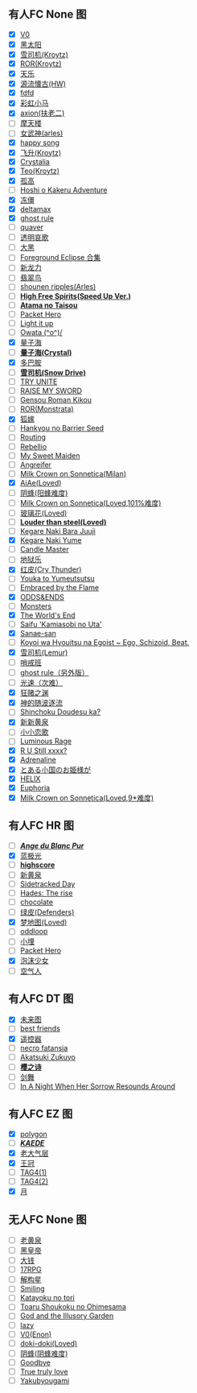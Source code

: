  
## 有人FC None 图 ##

- [x]  [V0](https://osu.ppy.sh/s/93523) 
- [x]  [黑太阳](https://osu.ppy.sh/s/280107) 
- [x]  [雪司机(Kroytz)](https://osu.ppy.sh/s/478405) 
- [x]  [ROR(Kroytz)](https://osu.ppy.sh/s/567324) 
- [x]  [天乐](https://osu.ppy.sh/s/336414) 
- [x]  [源流懐古(HW)](https://osu.ppy.sh/s/180138) 
- [x]  [fdfd](https://osu.ppy.sh/s/39804)  
- [x]  [彩虹小马](https://osu.ppy.sh/s/57255) 
- [x]  [axion(扶老二)](https://osu.ppy.sh/s/115193) 
- [ ]  [摩天楼](https://osu.ppy.sh/s/100348)
- [ ]  [女武神(arles)](https://osu.ppy.sh/s/378400) 
- [x]  [happy song](https://osu.ppy.sh/s/744593) 
- [x]  [飞升(Kroytz)](https://osu.ppy.sh/s/368060)
- [x]  [Crystalia](https://osu.ppy.sh/s/691220)
- [x]  [Teo(Kroytz)](https://osu.ppy.sh/s/721804) 
- [x]  [孤高](https://osu.ppy.sh/s/28705)
- [ ]  [Hoshi o Kakeru Adventure](https://osu.ppy.sh/s/677573) 
- [x]  [冻僵](https://osu.ppy.sh/s/158023) 
- [x]  [deltamax](https://osu.ppy.sh/s/18315) 
- [x]  [ghost rule](https://osu.ppy.sh/s/413117) 
- [ ]  [quaver](https://osu.ppy.sh/s/423527) 
- [ ]  [透明哀歌](https://osu.ppy.sh/s/219380) 
- [ ]  [大黑](https://osu.ppy.sh/s/41823) 
- [ ]  [Foreground Eclipse 合集](https://osu.ppy.sh/s/765497) 
- [ ]  [新龙力](https://osu.ppy.sh/s/871946) 
- [ ]  [翡翠鸟](https://osu.ppy.sh/s/557145)
- [ ]  [shounen ripples(Arles)](https://osu.ppy.sh/s/356426)
- [ ]  [**High Free Spirits(Speed Up Ver.)**](https://osu.ppy.sh/s/467220)
- [ ]  [**Atama no Taisou**](https://osu.ppy.sh/s/40344)
- [ ]  [Packet Hero](https://osu.ppy.sh/s/404910) 
- [ ]  [Light it up](https://osu.ppy.sh/s/650738) 
- [ ]  [Owata \(^o^)/](https://osu.ppy.sh/s/399096) 
- [x]  [量子海](https://osu.ppy.sh/s/372850)
- [ ]  [**量子海(Crystal)**](https://osu.ppy.sh/s/405167)
- [x]  [多巴胺](https://osu.ppy.sh/s/210316)
- [ ]  [**雪司机(Snow Drive)**](https://osu.ppy.sh/s/291154)
- [ ]  [TRY UNITE](https://osu.ppy.sh/s/319815)
- [ ]  [RAISE MY SWORD](https://osu.ppy.sh/s/889855)
- [ ]  [Gensou Roman Kikou](https://osu.ppy.sh/s/736862)
- [ ]  [ROR(Monstrata)](https://osu.ppy.sh/s/399372)
- [x]  [狐嫁](https://osu.ppy.sh/s/352624)
- [ ]  [Hankyou no Barrier Seed](https://osu.ppy.sh/s/423833)
- [ ]  [Routing](https://osu.ppy.sh/s/403282)
- [ ]  [Rebellio](https://osu.ppy.sh/s/744636)
- [ ]  [My Sweet Maiden](https://osu.ppy.sh/s/702111)
- [ ]  [Angreifer](https://osu.ppy.sh/s/868543)
- [ ]  [Milk Crown on Sonnetica(Milan)](https://osu.ppy.sh/s/550414)
- [x]  [AiAe(Loved)](https://osu.ppy.sh/s/268783)
- [ ]  [阴蜂(阳蜂难度)](https://osu.ppy.sh/s/120515) 
- [ ]  [Milk Crown on Sonnetica(Loved,101%难度)](https://osu.ppy.sh/s/327557) 
- [ ]  [玻璃花(Loved)](https://osu.ppy.sh/s/394834) 
- [ ]  [**Louder than steel(Loved)**](https://osu.ppy.sh/s/864869) 
- [ ]  [Kegare Naki Bara Juuji](https://osu.ppy.sh/s/448818)
- [x]  [Kegare Naki Yume](https://osu.ppy.sh/s/386619)
- [ ]  [Candle Master](https://osu.ppy.sh/s/357632)
- [ ]  [地狱乐](https://osu.ppy.sh/s/437683) 
- [x]  [红皮(Cry Thunder)](https://osu.ppy.sh/s/316050)
- [ ]  [Youka to Yumeutsutsu](https://osu.ppy.sh/b/1164254)
- [ ]  [Embraced by the Flame](https://osu.ppy.sh/b/894744)
- [x]  [ODDS&ENDS](https://osu.ppy.sh/b/1302567)
- [ ]  [Monsters](https://osu.ppy.sh/b/1586453)
- [x]  [The World's End](https://osu.ppy.sh/b/1391815)
- [ ]  [Saifu 'Kamiasobi no Uta'](https://osu.ppy.sh/b/1140087)
- [x]  [Sanae-san](https://osu.ppy.sh/b/1049018)
- [ ]  [Koyoi wa Hyouitsu na Egoist ~ Ego, Schizoid, Beat.](https://osu.ppy.sh/b/1745634)
- [x]  [雪司机(Lemur)](https://osu.ppy.sh/s/379783) 
- [ ]  [哨戒班](https://osu.ppy.sh/s/596814) 
- [ ]  [ghost rule（另外版）](https://osu.ppy.sh/b/1124488)
- [ ]  [光速（次难）](https://osu.ppy.sh/b/792989)
- [x]  [狂赌之渊](https://osu.ppy.sh/b/1396342)
- [x]  [神的随波逐流](https://osu.ppy.sh/b/1259653)
- [ ]  [Shinchoku Doudesu ka?](https://osu.ppy.sh/b/958038)
- [x]  [新新黄泉](https://osu.ppy.sh/s/742961)
- [ ]  [小小恋歌](https://osu.ppy.sh/s/609189)   
- [ ]  [Luminous Rage](https://osu.ppy.sh/b/1567435)  
- [x]  [R U Still xxxx?](https://osu.ppy.sh/b/839947)
- [x]  [Adrenaline](https://osu.ppy.sh/b/1236211)   
- [x]  [とある小国のお姫様が](https://osu.ppy.sh/b/812161) 
- [x]  [HELIX](https://osu.ppy.sh/b/462700?m=0) 
- [x]  [Euphoria](https://osu.ppy.sh/s/890438)    
- [x]  [Milk Crown on Sonnetica(Loved,9*难度)](https://osu.ppy.sh/s/327557) 

## 有人FC HR 图 ##
- [ ]  [***Ange du Blanc Pur***](https://osu.ppy.sh/s/564165)
- [x]  [蓝极光](https://osu.ppy.sh/s/292301)
- [ ]  [**highscore**](https://osu.ppy.sh/s/332532)
- [ ]  [新黄泉](https://osu.ppy.sh/s/575330)
- [ ]  [Sidetracked Day](https://osu.ppy.sh/s/728276) 
- [ ]  [Hades: The rise](https://osu.ppy.sh/s/662526) 
- [ ]  [chocolate](https://osu.ppy.sh/s/452230) 
- [ ]  [绿皮(Defenders)](https://osu.ppy.sh/s/323059) 
- [x]  [梦地图(Loved)](https://osu.ppy.sh/b/1226524?m=0)
- [ ]  [oddloop](https://osu.ppy.sh/b/1142960) 
- [ ]  [小埋](https://osu.ppy.sh/b/737100?m=0) 
- [ ]  [Packet Hero](https://osu.ppy.sh/b/880321?m=0) 
- [x]  [泡沫少女](https://osu.ppy.sh/b/1583228?m=0) 
- [ ]  [空气人](https://osu.ppy.sh/b/104229?m=0) 

## 有人FC DT 图 ##
- [x]  [未来图](https://osu.ppy.sh/s/306591)
- [ ]  [best friends](https://osu.ppy.sh/s/249939)
- [x]  [遥控器](https://osu.ppy.sh/s/351630)
- [ ]  [necro fatansia](https://osu.ppy.sh/s/516494)
- [ ]  [Akatsuki Zukuyo](https://osu.ppy.sh/s/351280)
- [ ]  [**樱之诗**](https://osu.ppy.sh/s/738656)
- [ ]  [剑舞](https://osu.ppy.sh/s/745312) 
- [ ]  [In A Night When Her Sorrow Resounds Around](https://osu.ppy.sh/s/901755)

## 有人FC EZ 图 ##
- [x]  [polygon](https://osu.ppy.sh/b/1227359)
- [ ]  [***KAEDE***](https://osu.ppy.sh/s/660630)
- [x]  [老大气层](https://osu.ppy.sh/s/517474)
- [x]  [王冠](https://osu.ppy.sh/s/558694)
- [ ]  [TAG4(1)](https://osu.ppy.sh/s/4651)
- [ ]  [TAG4(2)](https://osu.ppy.sh/s/5807)
- [x]  [月](https://osu.ppy.sh/b/715043)

## 无人FC None 图 ##
- [ ]  [老黄泉](https://osu.ppy.sh/s/461744)
- [ ]  [黑皇帝](https://osu.ppy.sh/s/396221) 
- [ ]  [大钱](https://osu.ppy.sh/s/293705)
- [ ]  [17RPG](https://osu.ppy.sh/s/304888)
- [ ]  [解构星](https://osu.ppy.sh/s/292083)
- [ ]  [Smiling](https://osu.ppy.sh/s/450363)
- [ ]  [Katayoku no tori](https://osu.ppy.sh/s/478303)
- [ ]  [Toaru Shoukoku no Ohimesama](https://osu.ppy.sh/s/370605)
- [ ]  [God and the Illusory Garden](https://osu.ppy.sh/s/375956)  
- [ ]  [lazy](https://osu.ppy.sh/s/6593)   
- [ ]  [V0(Enon)](https://osu.ppy.sh/s/402837) 
- [ ]  [doki-doki(Loved)](https://osu.ppy.sh/s/638414) 
- [ ]  [阴蜂(阴蜂难度)](https://osu.ppy.sh/s/120515) 
- [ ]  [Goodbye](https://osu.ppy.sh/b/1172819?m=0) 
- [ ]  [True truly love](https://osu.ppy.sh/b/260839)
- [ ]  [Yakubyougami](https://osu.ppy.sh/s/455419)